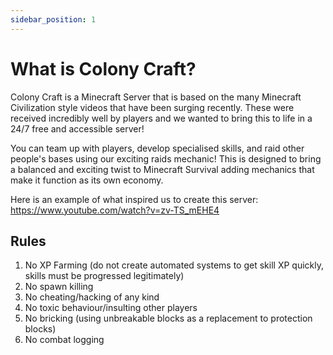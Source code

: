 ```yaml
---
sidebar_position: 1
---
```


# What is Colony Craft?

Colony Craft is a Minecraft Server that is based on the many Minecraft Civilization style videos that have been surging recently. These were received incredibly well by players and we wanted to bring this to life in a 24/7 free and accessible server!

You can team up with players, develop specialised skills, and raid other people's bases using our exciting raids mechanic! This is designed to bring a balanced and exciting twist to Minecraft Survival adding mechanics that make it function as its own economy.

Here is an example of what inspired us to create this server: https://www.youtube.com/watch?v=zv-TS_mEHE4

## Rules

1. No XP Farming (do not create automated systems to get skill XP quickly, skills must be progressed legitimately)
2. No spawn killing
3. No cheating/hacking of any kind
4. No toxic behaviour/insulting other players
5. No bricking (using unbreakable blocks as a replacement to protection blocks)
6. No combat logging
